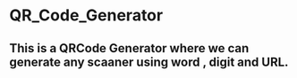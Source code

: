 # QR_Code_Generator
## This is a QRCode Generator where we can generate any scaaner using word , digit and URL.

